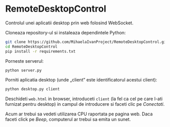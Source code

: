 # RemoteDesktopControl
Controlul unei aplicatii desktop prin web folosind WebSocket.

Cloneaza repository-ul si instaleaza dependintele Python:

```bash
git clone https://github.com/MihaelaIvanProject/RemoteDesktopControl.git
cd RemoteDesktopControl
pip install -r requirements.txt
```

Porneste serverul:

```bash
python server.py
```

Porniti aplicatia desktop (unde „client” este identificatorul acestui client):

```bash
python desktop.py client
```

Deschideti `web.html` in browser, introduceti `client` (la fel ca cel pe care l-ati furnizat pentru desktop) in campul de introducere si faceti clic pe *Conectati*.

Acum ar trebui sa vedeti utilizarea CPU raportata pe pagina web. Daca faceti click pe *Beep*, computerul ar trebui sa emita un sunet.

